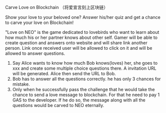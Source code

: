 Carve Love on Blockchain （将爱宣言刻上区块链）

Show your love to your beloved one? Answer his/her quiz and get a chance to carve your love on Blockchain!

"Love on NEO" is the game dedicated to lovebirds who want to learn about how much his or her partner knows about other self. Gamer will be able to create question and answers onto website and will share link another person. Link once received user will be allowed to click on it and will be allowed to answer questions. 

1. Say Alice wants to know how much Bob knows(loves) her, she goes to xxx and create some multiple choice questions there. A invitation URL will be generated. Alice then send the URL to Bob.
2. Bob has to answer all the questions correctly. he has only 3 chances for mistake. 
3. Only when he successfully pass the challenge that he would take the chance to send a love message to blockchain. For that he need to pay 1 GAS to the developer. If he do so, the message along with all the questions would be carved to NEO eternally.
